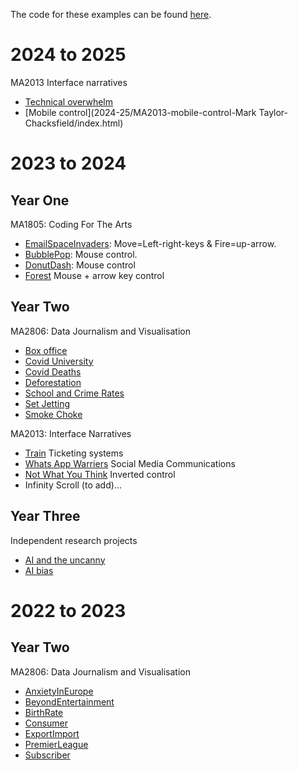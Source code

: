 The code for these examples can be found [here](https://github.com/anthillsocial/example-student-projects).

# 2024 to 2025
MA2013 Interface narratives

- [Technical overwhelm](2024-25/MA2013-ElizabethClaridge/index.html)
- [Mobile control](2024-25/MA2013-mobile-control-Mark Taylor-Chacksfield/index.html)


# 2023 to 2024 

## Year One

MA1805: Coding For The Arts                                            

- [EmailSpaceInvaders](2023-24/Y1-MA1805-2024-EmailSpaceInvaders): Move=Left-right-keys & Fire=up-arrow.                              
- [BubblePop](2023-24/Y1-MA1805-2024-BubblePop): Mouse control.                                               
- [DonutDash](2023-24/Y1-MA1805-2024-DonutDash): Mouse control
- [Forest](2023-24/Y1-MA1805-2024-Forrest) Mouse + arrow key control

## Year Two

MA2806: Data Journalism and Visualisation

- [Box office](2023-24/Y2-MA2806-Box-Office)
- [Covid University](2023-24/Y2-MA2806-COVID-University)
- [Covid Deaths](2023-24/Y2-MA2806-CovidDeaths)
- [Deforestation](2023-24/Y2-MA2806-deforestation)
- [School and Crime Rates](2023-24/Y2-MA2806-School-and-Crime-Rates)
- [Set Jetting](2023-24/Y2-MA2806-Set-Jetting)
- [Smoke Choke](2023-24/Y2-MA2806-SmokeChoke)

MA2013: Interface Narratives

- [Train](2023-24/Y2-MA2013-2024-Train) Ticketing systems
- [Whats App Warriers](2023-24/Y2-MA2013-2024-WhatsAppWarriers) Social Media Communications
- [Not What You Think](2023-24/Y2-MA2013-2024-NotWhatYouThink) Inverted control 
- Infinity Scroll (to add)...

## Year Three
Independent research projects

- [AI and the uncanny](2023-24/Y3-MA3017-2024-Praxis-Uncanny-AI)
- [AI bias](2023-24/Y3-MA3801-2024-AdvancedDigital-AI-bias)

# 2022 to 2023 

## Year Two

MA2806: Data Journalism and Visualisation

- [AnxietyInEurope](2023-24/2022-23/Y2-MA2806-AnxietyInEurope)
- [BeyondEntertainment](2023-24/2022-23/Y2-MA2806-BeyondEntertainment)
- [BirthRate](2023-24/2022-23/Y2-MA2806-BirthRate)
- [Consumer](2023-24/2022-23/Y2-MA2806-Consumer)
- [ExportImport](2023-24/2022-23/Y2-MA2806-ExportImport)
- [PremierLeague](2023-24/2022-23/Y2-MA2806-PremierLeague)
- [Subscriber](2023-24/2022-23/Y2-MA2806-Subscriber)